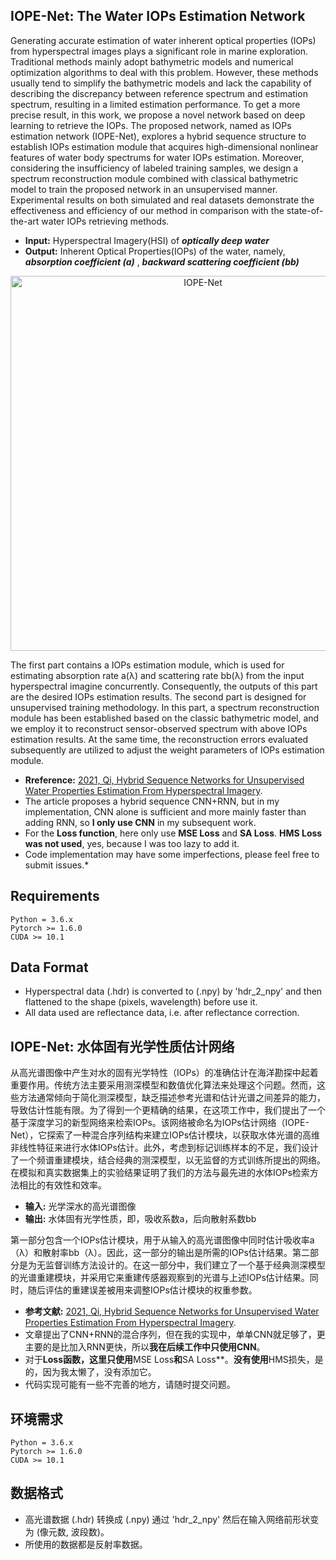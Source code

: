 ## IOPE-Net: The Water IOPs Estimation Network

Generating accurate estimation of water inherent optical properties (IOPs) from hyperspectral images plays a significant role in marine exploration. Traditional methods mainly adopt bathymetric models and numerical optimization algorithms to deal with this problem. However, these methods usually tend to simplify the bathymetric models and lack the capability of describing the discrepancy between reference spectrum and estimation spectrum, resulting in a limited estimation performance. To get a more precise result, in this work, we propose a novel network based on deep learning to retrieve the IOPs. The proposed network, named as IOPs estimation network (IOPE-Net), explores a hybrid sequence structure to establish IOPs estimation module that acquires high-dimensional nonlinear features of water body spectrums for water IOPs estimation. Moreover, considering the insufficiency of labeled training samples, we design a spectrum reconstruction module combined with classical bathymetric model to train the proposed network in an unsupervised manner. Experimental results on both simulated and real datasets demonstrate the effectiveness and efficiency of our method in comparison with the state-of-the-art water IOPs retrieving methods.


* **Input:** Hyperspectral Imagery(HSI) of ***optically deep water***
* **Output:** Inherent Optical Properties(IOPs) of the water, namely, ***absorption coefficient (a)*** , ***backward scattering coefficient (bb)***

<div align=center><img src="https://github.com/lijinchao98/IOPE_Net/blob/main/fig.jpg" width="600px" alt="IOPE-Net"></div>

The first part contains a IOPs estimation module, which is used for estimating absorption rate a(λ) and scattering rate bb(λ) from the input hyperspectral imagine concurrently. Consequently, the outputs of this part are the desired IOPs estimation results. The second part is designed for unsupervised training methodology. In this part, a spectrum reconstruction module has been established based on the classic bathymetric model, and we employ it to reconstruct sensor-observed spectrum with above IOPs estimation results. At the same time, the reconstruction errors evaluated subsequently are utilized to adjust the weight parameters of IOPs estimation module.

* **Rreference:** [2021, Qi, Hybrid Sequence Networks for Unsupervised Water Properties Estimation From Hyperspectral Imagery](https://doi.org/10.1109/JSTARS.2021.3068727). 
* The article proposes a hybrid sequence CNN+RNN, but in my implementation, CNN alone is sufficient and more mainly faster than adding RNN, so **I only use CNN** in my subsequent work.
* For the **Loss function**, here only use **MSE Loss** and **SA Loss**. **HMS Loss was not used**, yes, because I was too lazy to add it.
* Code implementation may have some imperfections, please feel free to submit issues.*

## Requirements
```
Python = 3.6.x
Pytorch >= 1.6.0
CUDA >= 10.1
```
## Data Format
* Hyperspectral data (.hdr) is converted to (.npy) by 'hdr_2_npy' and then flattened to the shape (pixels, wavelength) before use it.
* All data used are reflectance data, i.e. after reflectance correction.


## IOPE-Net: 水体固有光学性质估计网络

从高光谱图像中产生对水的固有光学特性（IOPs）的准确估计在海洋勘探中起着重要作用。传统方法主要采用测深模型和数值优化算法来处理这个问题。然而，这些方法通常倾向于简化测深模型，缺乏描述参考光谱和估计光谱之间差异的能力，导致估计性能有限。为了得到一个更精确的结果，在这项工作中，我们提出了一个基于深度学习的新型网络来检索IOPs。该网络被命名为IOPs估计网络（IOPE-Net），它探索了一种混合序列结构来建立IOPs估计模块，以获取水体光谱的高维非线性特征来进行水体IOPs估计。此外，考虑到标记训练样本的不足，我们设计了一个频谱重建模块，结合经典的测深模型，以无监督的方式训练所提出的网络。在模拟和真实数据集上的实验结果证明了我们的方法与最先进的水体IOPs检索方法相比的有效性和效率。


* **输入:** 光学深水的高光谱图像
* **输出:** 水体固有光学性质，即，吸收系数a，后向散射系数bb

第一部分包含一个IOPs估计模块，用于从输入的高光谱图像中同时估计吸收率a（λ）和散射率bb（λ）。因此，这一部分的输出是所需的IOPs估计结果。第二部分是为无监督训练方法设计的。在这一部分中，我们建立了一个基于经典测深模型的光谱重建模块，并采用它来重建传感器观察到的光谱与上述IOPs估计结果。同时，随后评估的重建误差被用来调整IOPs估计模块的权重参数。

* **参考文献:** [2021, Qi, Hybrid Sequence Networks for Unsupervised Water Properties Estimation From Hyperspectral Imagery](https://doi.org/10.1109/JSTARS.2021.3068727). 
* 文章提出了CNN+RNN的混合序列，但在我的实现中，单单CNN就足够了，更主要的是比加入RNN更快，所以**我在后续工作中只使用CNN**。
* 对于**Loss函数，这里只使用**MSE Loss**和**SA Loss**。**没有使用**HMS损失，是的，因为我太懒了，没有添加它。
* 代码实现可能有一些不完善的地方，请随时提交问题。

## 环境需求
```
Python = 3.6.x
Pytorch >= 1.6.0
CUDA >= 10.1
```
## 数据格式
* 高光谱数据 (.hdr) 转换成 (.npy) 通过 'hdr_2_npy' 然后在输入网络前形状变为 (像元数, 波段数)。
* 所使用的数据都是反射率数据。

